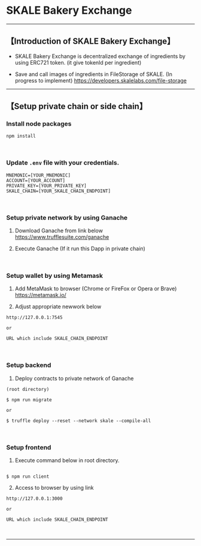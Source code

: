 # SKALE Bakery Exchange

***

## 【Introduction of SKALE Bakery Exchange】
- SKALE Bakery Exchange is decentralized exchange of ingredients by using ERC721 token.
  (it give tokenId per ingredient)

- Save and call images of ingredients in FileStorage of SKALE. (In progress to implement)
  https://developers.skalelabs.com/file-storage


***


## 【Setup private chain or side chain】
### Install node packages

```
npm install
```

&nbsp;


### Update `.env` file with your credentials.

```
MNEMONIC=[YOUR_MNEMONIC]
ACCOUNT=[YOUR_ACCOUNT]
PRIVATE_KEY=[YOUR_PRIVATE_KEY]
SKALE_CHAIN=[YOUR_SKALE_CHAIN_ENDPOINT]
```

&nbsp;


### Setup private network by using Ganache
1. Download Ganache from link below
https://www.trufflesuite.com/ganache  


2. Execute Ganache (If it run this Dapp in private chain)

&nbsp;



### Setup wallet by using Metamask
1. Add MetaMask to browser (Chrome or FireFox or Opera or Brave)    
https://metamask.io/  


2. Adjust appropriate newwork below 
```
http://127.0.0.1:7545

or 

URL which include SKALE_CHAIN_ENDPOINT

```

&nbsp;


### Setup backend
1. Deploy contracts to private network of Ganache
```
(root directory)

$ npm run migrate

or 

$ truffle deploy --reset --network skale --compile-all
```

&nbsp;


### Setup frontend
1. Execute command below in root directory.
```

$ npm run client
```

2. Access to browser by using link 
```
http://127.0.0.1:3000

or 

URL which include SKALE_CHAIN_ENDPOINT
```

&nbsp;

***

